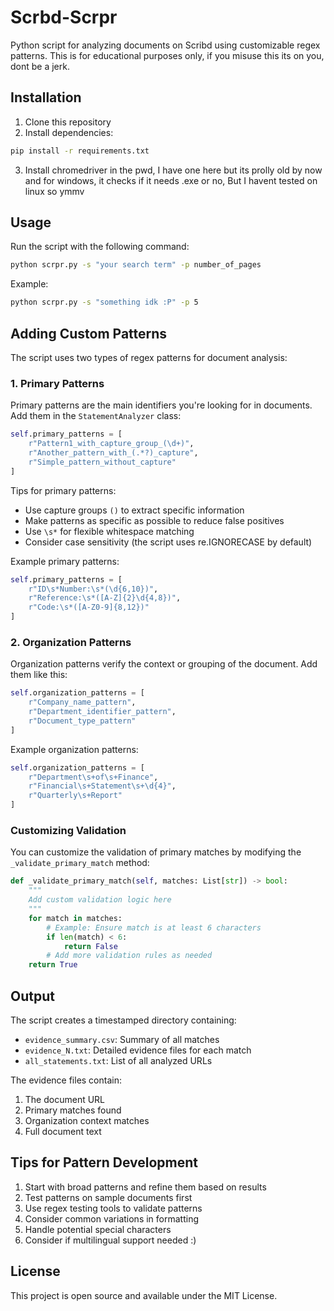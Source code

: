 # Scrbd-Scrpr

Python script for analyzing documents on Scribd using customizable regex patterns. This is for educational purposes only, if you misuse this its on you, dont be a jerk.

## Installation

1. Clone this repository
2. Install dependencies:
```bash
pip install -r requirements.txt
```
3. Install chromedriver in the pwd, I have one here but its prolly old by now and for windows, it checks if it needs .exe or no, But I havent tested on linux so ymmv

## Usage

Run the script with the following command:
```bash
python scrpr.py -s "your search term" -p number_of_pages
```

Example:
```bash
python scrpr.py -s "something idk :P" -p 5
```

## Adding Custom Patterns

The script uses two types of regex patterns for document analysis:

### 1. Primary Patterns

Primary patterns are the main identifiers you're looking for in documents. Add them in the `StatementAnalyzer` class:

```python
self.primary_patterns = [
    r"Pattern1_with_capture_group_(\d+)",
    r"Another_pattern_with_(.*?)_capture",
    r"Simple_pattern_without_capture"
]
```

Tips for primary patterns:
- Use capture groups `()` to extract specific information
- Make patterns as specific as possible to reduce false positives
- Use `\s*` for flexible whitespace matching
- Consider case sensitivity (the script uses re.IGNORECASE by default)

Example primary patterns:
```python
self.primary_patterns = [
    r"ID\s*Number:\s*(\d{6,10})",
    r"Reference:\s*([A-Z]{2}\d{4,8})",
    r"Code:\s*([A-Z0-9]{8,12})"
]
```

### 2. Organization Patterns

Organization patterns verify the context or grouping of the document. Add them like this:

```python
self.organization_patterns = [
    r"Company_name_pattern",
    r"Department_identifier_pattern",
    r"Document_type_pattern"
]
```

Example organization patterns:
```python
self.organization_patterns = [
    r"Department\s+of\s+Finance",
    r"Financial\s+Statement\s+\d{4}",
    r"Quarterly\s+Report"
]
```

### Customizing Validation

You can customize the validation of primary matches by modifying the `_validate_primary_match` method:

```python
def _validate_primary_match(self, matches: List[str]) -> bool:
    """
    Add custom validation logic here
    """
    for match in matches:
        # Example: Ensure match is at least 6 characters
        if len(match) < 6:
            return False
        # Add more validation rules as needed
    return True
```

## Output

The script creates a timestamped directory containing:
- `evidence_summary.csv`: Summary of all matches
- `evidence_N.txt`: Detailed evidence files for each match
- `all_statements.txt`: List of all analyzed URLs

The evidence files contain:
1. The document URL
2. Primary matches found
3. Organization context matches
4. Full document text

## Tips for Pattern Development

1. Start with broad patterns and refine them based on results
2. Test patterns on sample documents first
3. Use regex testing tools to validate patterns
4. Consider common variations in formatting
5. Handle potential special characters
7. Consider if multilingual support needed :)

## License

This project is open source and available under the MIT License.
